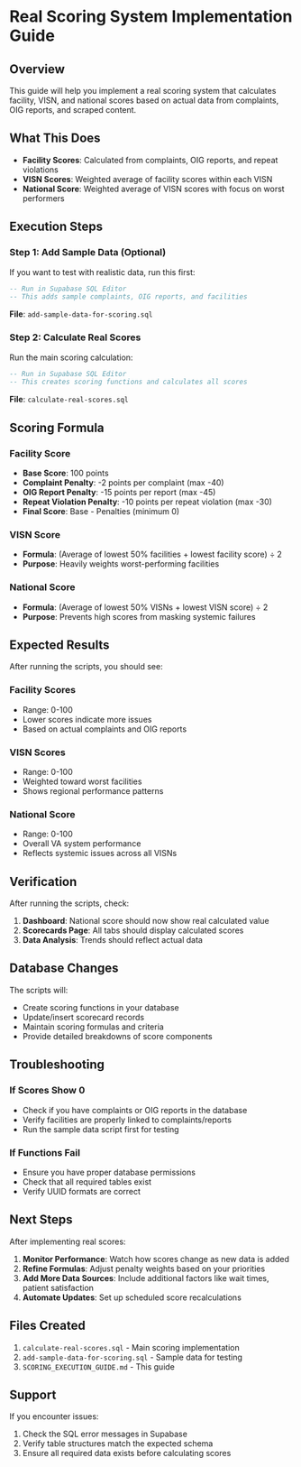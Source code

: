 # Real Scoring System Implementation Guide

## Overview
This guide will help you implement a real scoring system that calculates facility, VISN, and national scores based on actual data from complaints, OIG reports, and scraped content.

## What This Does
- **Facility Scores**: Calculated from complaints, OIG reports, and repeat violations
- **VISN Scores**: Weighted average of facility scores within each VISN
- **National Score**: Weighted average of VISN scores with focus on worst performers

## Execution Steps

### Step 1: Add Sample Data (Optional)
If you want to test with realistic data, run this first:
```sql
-- Run in Supabase SQL Editor
-- This adds sample complaints, OIG reports, and facilities
```

**File**: `add-sample-data-for-scoring.sql`

### Step 2: Calculate Real Scores
Run the main scoring calculation:
```sql
-- Run in Supabase SQL Editor
-- This creates scoring functions and calculates all scores
```

**File**: `calculate-real-scores.sql`

## Scoring Formula

### Facility Score
- **Base Score**: 100 points
- **Complaint Penalty**: -2 points per complaint (max -40)
- **OIG Report Penalty**: -15 points per report (max -45)
- **Repeat Violation Penalty**: -10 points per repeat violation (max -30)
- **Final Score**: Base - Penalties (minimum 0)

### VISN Score
- **Formula**: (Average of lowest 50% facilities + lowest facility score) ÷ 2
- **Purpose**: Heavily weights worst-performing facilities

### National Score
- **Formula**: (Average of lowest 50% VISNs + lowest VISN score) ÷ 2
- **Purpose**: Prevents high scores from masking systemic failures

## Expected Results

After running the scripts, you should see:

### Facility Scores
- Range: 0-100
- Lower scores indicate more issues
- Based on actual complaints and OIG reports

### VISN Scores
- Range: 0-100
- Weighted toward worst facilities
- Shows regional performance patterns

### National Score
- Range: 0-100
- Overall VA system performance
- Reflects systemic issues across all VISNs

## Verification

After running the scripts, check:

1. **Dashboard**: National score should now show real calculated value
2. **Scorecards Page**: All tabs should display calculated scores
3. **Data Analysis**: Trends should reflect actual data

## Database Changes

The scripts will:
- Create scoring functions in your database
- Update/insert scorecard records
- Maintain scoring formulas and criteria
- Provide detailed breakdowns of score components

## Troubleshooting

### If Scores Show 0
- Check if you have complaints or OIG reports in the database
- Verify facilities are properly linked to complaints/reports
- Run the sample data script first for testing

### If Functions Fail
- Ensure you have proper database permissions
- Check that all required tables exist
- Verify UUID formats are correct

## Next Steps

After implementing real scores:

1. **Monitor Performance**: Watch how scores change as new data is added
2. **Refine Formulas**: Adjust penalty weights based on your priorities
3. **Add More Data Sources**: Include additional factors like wait times, patient satisfaction
4. **Automate Updates**: Set up scheduled score recalculations

## Files Created

1. `calculate-real-scores.sql` - Main scoring implementation
2. `add-sample-data-for-scoring.sql` - Sample data for testing
3. `SCORING_EXECUTION_GUIDE.md` - This guide

## Support

If you encounter issues:
1. Check the SQL error messages in Supabase
2. Verify table structures match the expected schema
3. Ensure all required data exists before calculating scores 